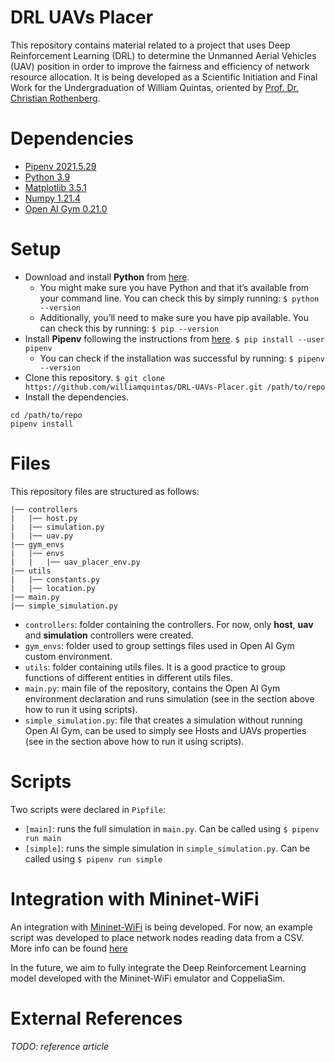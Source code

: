 # DRL UAVs Placer

This repository contains material related to a project that uses Deep Reinforcement Learning (DRL) to determine the Unmanned Aerial Vehicles (UAV) position in order to improve the fairness and efficiency of network resource allocation.
It is being developed as a Scientific Initiation and Final Work for the Undergraduation of William Quintas, oriented by [Prof. Dr. Christian Rothenberg](https://www.dca.fee.unicamp.br/~chesteve/).

# Dependencies

- [Pipenv 2021.5.29](https://pipenv.pypa.io/en/latest/)
- [Python 3.9](https://www.python.org/downloads/release/python-390/)
- [Matplotlib 3.5.1](https://matplotlib.org/)
- [Numpy 1.21.4](https://numpy.org/)
- [Open AI Gym 0.21.0](https://gym.openai.com/)

# Setup

- Download and install **Python** from [here](https://www.python.org/downloads/).
  - You might make sure you have Python and that it’s available from your command line. You can check this by simply running:
    `$ python --version`
  - Additionally, you’ll need to make sure you have pip available. You can check this by running:
    `$ pip --version`
- Install **Pipenv** following the instructions from [here](https://pipenv.pypa.io/en/latest/install/#pragmatic-installation-of-pipenv).
  `$ pip install --user pipenv`
  - You can check if the installation was successful by running:
    `$ pipenv --version`
- Clone this repository.
  `$ git clone https://github.com/williamquintas/DRL-UAVs-Placer.git /path/to/repo`
- Install the dependencies.

```
cd /path/to/repo
pipenv install
```

# Files

This repository files are structured as follows:

```
|── controllers
|   |── host.py
|   |── simulation.py
|   |── uav.py
|── gym_envs
|   |── envs
|   |   |── uav_placer_env.py
|── utils
|   |── constants.py
|   |── location.py
|── main.py
|── simple_simulation.py
```

- `controllers`: folder containing the controllers. For now, only **host**, **uav** and **simulation** controllers were created.
- `gym_envs`: folder used to group settings files used in Open AI Gym custom environment.
- `utils`: folder containing utils files. It is a good practice to group functions of different entities in different utils files.
- `main.py`: main file of the repository, contains the Open AI Gym environment declaration and runs simulation (see in the section above how to run it using scripts).
- `simple_simulation.py`: file that creates a simulation without running Open AI Gym, can be used to simply see Hosts and UAVs properties (see in the section above how to run it using scripts).

# Scripts

Two scripts were declared in `Pipfile`:

- `[main]`: runs the full simulation in `main.py`. Can be called using
  `$ pipenv run main`
- `[simple]`: runs the simple simulation in `simple_simulation.py`. Can be called using
  `$ pipenv run simple`

# Integration with Mininet-WiFi

An integration with [Mininet-WiFi](https://github.com/intrig-unicamp/mininet-wifi) is being developed.
For now, an example script was developed to place network nodes reading data from a CSV. More info can be found [here](./scripts/mininet_script)

In the future, we aim to fully integrate the Deep Reinforcement Learning model developed with the Mininet-WiFi emulator and CoppeliaSim.

# External References

_TODO: reference article_
